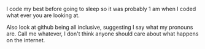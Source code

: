 I code my best before going to sleep so it was probably 1 am when I coded what ever you are looking at.

Also look at github being all inclusive, suggesting I say what my pronouns are. Call me whatever, I don't think anyone should care about what happens on the internet.
<!--
**LittleEndu/LittleEndu** is a ✨ _special_ ✨ repository because its `README.md` (this file) appears on your GitHub profile.

Here are some ideas to get you started:

- 🔭 I’m currently working on ...
- 🌱 I’m currently learning ...
- 👯 I’m looking to collaborate on ...
- 🤔 I’m looking for help with ...
- 💬 Ask me about ...
- 📫 How to reach me: ...
- 😄 Pronouns: ...
- ⚡ Fun fact: ...
-->
